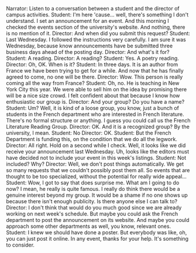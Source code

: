 Narrator: Listen to a conversation between a student and the director of campus activities.
Student: I'm here 'cause... well, there's something I don't understand. I set an announcement for an event. And this morning I checked the events section of the university's website. And nothing, there is no mention of it.
Director: And when did you submit this request?
Student: Last Wednesday. I followed the instructions very carefully. I am sure it was Wednesday, because know announcements have be submitted three business days ahead of the posting day.
Director: And what's it for?
Student: A reading.
Director: A reading?
Student: Yes. A poetry reading.
Director: Oh, OK. When is it?
Student: In three days. It is an author from France we have been trying to get for a while. And now that he has finally agreed to come, no one will be there.
Director: Wow. This person is really coming all the way from France?
Student: Oh, no. He is teaching in New York City this year. We were able to sell him on the idea by promising there will be a nice size crowd. I felt confident about that because I know how enthusiastic our group is.
Director: And your group? Do you have a name?
Student: Um? Well, it is kind of a loose group, you know, just a bunch of students in the French department who are interested in French literature. There's no formal structure or anything. I guess you could call us the French Literature Reading Group.
Director: OK. And it is a recognized group? By the university, I mean.
Student: No
Director: OK.
Student: But the French Department is funding this, on the condition that we do all the legwork.
Director: All right. Hold on a second while I check. Well, it looks like we did receive your announcement last Wednesday. Uh, looks like the editors must have decided not to include your event in this week's listings.
Student: Not included? Why?
Director: Well, we don't post things automatically. We get so many requests that we couldn't possibly post them all. So events that are thought to be too specialized, without the potential for really wide appeal...
Student: Wow, I got to say that does surprise me. What am I going to do now? I mean, he really is quite famous. I really do think there would be a genuine interest beyond my group. It would be a shame if no one shows up because there isn't enough publicity. Is there anyone else I can talk to?
Director: I don't think that would do you much good since we are already working on next week's schedule. But maybe you could ask the French department to post the announcement on its website. And maybe you could approach some other departments as well, you know, relevant ones.
Student: I knew we should have done a poster. But everybody was like, oh, you can just post it online. In any event, thanks for your help. It's something to consider.